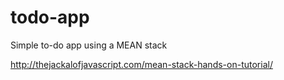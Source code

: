 # todo-app
Simple to-do app using a MEAN stack

http://thejackalofjavascript.com/mean-stack-hands-on-tutorial/
